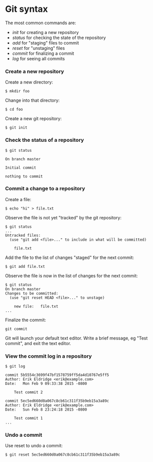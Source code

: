 # Git syntax

The most common commands are:
* _init_ for creating a new repository
* _status_ for checking the state of the repository
* _add_ for "staging" files to commit
* _reset_ for "unstaging" files
* _commit_ for finalizing a commit
* _log_ for seeing all commits 

### Create a new repository

Create a new directory:

```
$ mkdir foo
```

Change into that directory:

```
$ cd foo
```

Create a new git repository:

```
$ git init
```

### Check the status of a repository

```
$ git status

On branch master

Initial commit

nothing to commit
```

### Commit a change to a repository

Create a file:

```
$ echo "hi" > file.txt
```

Observe the file is not yet "tracked" by the git repository:

```
$ git status
...
Untracked files:
  (use "git add <file>..." to include in what will be committed)

	file.txt
```

Add the file to the list of changes "staged" for the next commit:

```
$ git add file.txt
```

Observe the file is now in the list of changes for the next commit:

```
$ git status
On branch master
Changes to be committed:
  (use "git reset HEAD <file>..." to unstage)

	new file:   file.txt
...
```

Finalize the commit:

```
git commit
```

Git will launch your default text editor. Write a brief message, eg "Test commit", and exit the text editor.

### View the commit log in a repository

```
$ git log

commit 5b5554c3699f47bf1578759ff5da4d10767e5ff5
Author: Erik Eldridge <erik@example.com>
Date:   Mon Feb 9 09:33:38 2015 -0800

    Test commit 2

commit 5ec5ed660d0a067c8cb61c311f35b9eb15a3a89c
Author: Erik Eldridge <erik@example.com>
Date:   Sun Feb 8 23:24:18 2015 -0800

    Test commit 1
...
```

### Undo a commit

Use reset to undo a commit:

```
$ git reset 5ec5ed660d0a067c8cb61c311f35b9eb15a3a89c
```
